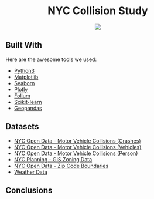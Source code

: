 <div align ="center">
  <h1>NYC Collision Study</h1>
  <img src="https://cdn-images.the-express.com/img/dynamic/10/590x/secondary/NYC-crash-24494.jpg?r=1688426470795"/>
</div>
 

<!-- ABOUT THE PROJECT -->

## Built With

Here are the awesome tools we used:

* [Python3](https://www.python.org/download/releases/3.0/)
* [Matplotlib](https://matplotlib.org/)
* [Seaborn](https://seaborn.pydata.org/)
* [Plotly](https://plotly.com/)
* [Folium](https://python-visualization.github.io/folium/)
* [Scikit-learn](https://scikit-learn.org/stable/)
* [Geopandas](https://geopandas.org/en/stable/)

## Datasets
- [NYC Open Data - Motor Vehicle Collisions (Crashes)](https://data.cityofnewyork.us/Public-Safety/Motor-Vehicle-Collisions-Crashes/h9gi-nx95)
- [NYC Open Data - Motor Vehicle Collisions (Vehicles)](https://data.cityofnewyork.us/Public-Safety/Motor-Vehicle-Collisions-Vehicles/bm4k-52h4)
- [NYC Open Data - Motor Vehicle Collisions (Person)](https://data.cityofnewyork.us/Public-Safety/Motor-Vehicle-Collisions-Person/f55k-p6yu)
- [NYC Planning - GIS Zoning Data](https://www.nyc.gov/site/planning/data-maps/open-data/dwn-gis-zoning.page#metadata)
- [NYC Open Data - Zip Code Boundaries](https://data.beta.nyc/en/dataset/nyc-zip-code-tabulation-areas/resource/894e9162-871c-4552-a09c-c6915d8783fb)
- [Weather Data](https://www.wunderground.com/)

## Conclusions

<!-- MARKDOWN LINKS AND IMAGES -->
